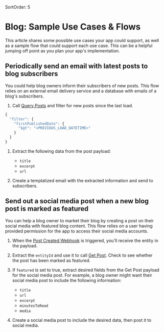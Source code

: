 SortOrder: 5
# Blog: Sample Use Cases & Flows

This article shares some possible use cases your app could support, as well as
a sample flow that could support each use case. This can be a helpful jumping
off point as you plan your app's implementation.

## Periodically send an email with latest posts to blog subscribers

You could help blog owners inform their subscribers of new posts. This flow relies on an external email delivery service and a database with emails of a blog's subscribers. 

1. Call [Query Posts](https://dev.wix.com/api/rest/wix-blog/blog/posts/query-posts) and filter for new posts since the last load. 

```javascript
{
  "filter": {
    "firstPublishedDate": {
      "$gt": "<PREVIOUS_LOAD_DATETIME>"
    }
  }
}
```

1. Extract the following data from the post payload: 
    - `title`
    - `excerpt`
    - `url`

1. Create a templatized email with the extracted information and send to subscribers. 

## Send out a social media post when a new blog post is marked as featured

You can help a blog owner to market their blog by creating a post on their social media with featured blog content. 
This flow relies on a user having provided permission for the app to access their social media accounts. 

1. When the [Post Created Webhook](https://dev.wix.com/api/rest/wix-blog/blog/posts/post-created-webhook) is triggered, you'll receive the entity in the payload.

1. Extract the `entityId` and use it to call [Get Post](https://dev.wix.com/api/rest/wix-blog/blog/posts/get-post). Check to see whether the post has been marked as featured. 

1. If `featured` is set to true, extract desired fields from the Get Post payload for the social media post. For example, a blog owner might want their social media post to include the following information: 
    - `title`
    - `url`
    - `excerpt` 
    - `minutesToRead`
    - `media`

1. Create a social media post to include the desired data, then post it to social media.  
 
<!-- ## Mirror a blog on another site

You could help blog owners mirror their blogs to another site. 
For example, a blog owner might want to take all of their content, translate and mirror it to a blog site in a different language.  -->


